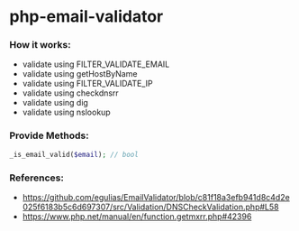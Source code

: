 # php-email-validator

### How it works:
- validate using FILTER_VALIDATE_EMAIL
- validate using getHostByName
- validate using FILTER_VALIDATE_IP
- validate using checkdnsrr
- validate using dig
- validate using nslookup

### Provide Methods:

```php
_is_email_valid($email); // bool
```

### References:
- https://github.com/egulias/EmailValidator/blob/c81f18a3efb941d8c4d2e025f6183b5c6d697307/src/Validation/DNSCheckValidation.php#L58
- https://www.php.net/manual/en/function.getmxrr.php#42396
